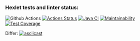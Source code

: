 ### Hexlet tests and linter status:
![Github Actions](https://github.com/VitalikMetallik/java-project-71/actions/workflows/github-actions-demo.yml/badge.svg)
[![Actions Status](https://github.com/VitalikMetallik/java-project-71/actions/workflows/hexlet-check.yml/badge.svg)](https://github.com/VitalikMetallik/java-project-71/actions)
[![Java CI](https://github.com/VitalikMetallik//java-project-71/actions/workflows/gradle.yml/badge.svg)](https://github.com/VitalikMetallik//java-project-71/actions/workflows/gradle.yml)
[![Maintainability](https://api.codeclimate.com/v1/badges/b3e2407357f8e53f9e86/maintainability)](https://codeclimate.com/github/VitalikMetallik/java-project-71/maintainability)
[![Test Coverage](https://api.codeclimate.com/v1/badges/b3e2407357f8e53f9e86/test_coverage)](https://codeclimate.com/github/VitalikMetallik/java-project-71/test_coverage)

Differ:
[![asciicast](https://asciinema.org/a/dDNGY88t3pCsRopoiokiTQwjr.svg)](https://asciinema.org/a/dDNGY88t3pCsRopoiokiTQwjr)
